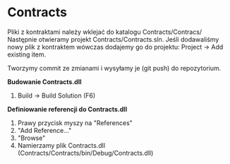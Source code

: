 Contracts
=======

Pliki z kontraktami należy wklejać do katalogu Contracts/Contracs/
Następnie otwieramy projekt Contracts/Contracts.sln.
Jeśli dodawaliśmy nowy plik z kontraktem wówczas dodajemy go do projektu: Project -> Add existing item.

Tworzymy commit ze zmianami i wysyłamy je (git push) do repozytorium.

**Budowanie Contracts.dll**
 1. Build -> Build Solution (F6)

**Definiowanie referencji do Contracts.dll**
 1. Prawy przycisk myszy na "References"
 2. "Add Reference..."
 3. "Browse"
 4. Namierzamy plik Contracts.dll (Contracts/Contracts/bin/Debug/Contracts.dll)
